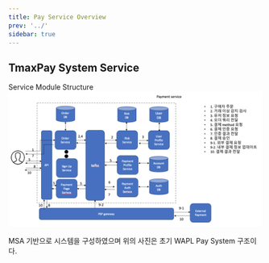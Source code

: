 ```yaml
---
title: Pay Service Overview
prev: '../'
sidebar: true
---
```


## TmaxPay System Service 

Service Module Structure
![Service구조](../../../docs/resources/system-service-structure.png)

MSA 기반으로 시스템을 구성하였으며 위의 사진은 초기 WAPL Pay System 구조이다.






